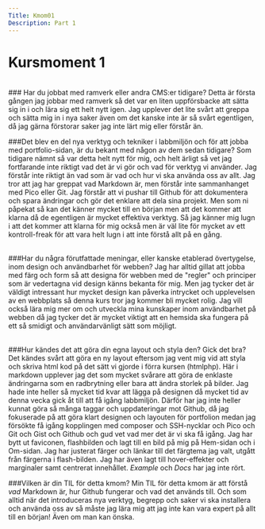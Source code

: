 ```yaml
---
Title: Kmom01
Description: Part 1
---
```


Kursmoment 1
==================
<br>
### Har du jobbat med ramverk eller andra CMS:er tidigare?
Detta är första gången jag jobbar med ramverk så det var en liten uppförsbacke att sätta sig in i och lära sig ett helt nytt igen. Jag upplever det lite svårt att greppa och sätta mig in i nya saker även om det kanske inte är så svårt egentligen, då jag gärna förstorar saker jag inte lärt mig eller förstår än.  
<br>

###Det blev en del nya verktyg och tekniker i labbmiljön och för att jobba med portfolio-sidan, är du bekant med någon av dem sedan tidigare?
Som tidigare nämnt så var detta helt nytt för mig, och helt ärligt så vet jag fortfarande inte riktigt vad det är vi gör och vad för verktyg vi använder. Jag förstår inte riktigt än vad som är vad och hur vi ska använda oss av allt. Jag tror att jag har greppat vad Markdown är, men förstår inte sammanhanget med Pico eller Git. Jag förstår att vi pushar till Github för att dokumentera och spara ändringar och gör det enklare att dela sina projekt. Men som ni påpekat så kan det känner mycket till en början men att det kommer att klarna då de egentligen är mycket effektiva verktyg. Så jag känner mig lugn i att det kommer att klarna för mig också men är väl lite för mycket av ett kontroll-freak för att vara helt lugn i att inte förstå allt på en gång.  
<br>

###Har du några förutfattade meningar, eller kanske etablerad övertygelse, inom design och användbarhet för webben?
Jag har alltid gillat att jobba med färg och form så att designa för webben med de "regler" och principer som är vedertagna vid design känns bekanta för  mig. Men jag tycker det är väldigt intressant hur mycket design kan påverka intrycket och upplevelsen av en webbplats så denna kurs tror jag kommer bli mycket rolig. Jag vill också lära mig mer om och utveckla mina kunskaper inom användbarhet på webben då jag tycker det är mycket viktigt att en hemsida ska fungera på ett så smidigt och användarvänligt sätt som möjligt.  
<br>

###Hur kändes det att göra din egna layout och styla den? Gick det bra?
Det kändes svårt att göra en ny layout eftersom jag vent mig vid att styla och skriva html kod på det sätt vi gjorde i förra kursen (htmlphp). Här i markdown upplever jag det som mycket svårare att göra de enklaste ändringarna som en radbrytning eller bara att ändra storlek på bilder. Jag hade inte heller så mycket tid kvar att lägga på designen då mycket tid av denna vecka gick åt till att få igång labbmiljön. Därför har jag inte heller kunnat göra så många taggar och uppdateringar mot Github, då jag fokuserade på att göra klart designen och layouten för portfolion medan jag försökte få igång kopplingen med composer och SSH-nycklar och Pico och Git och Gist och Github och gud vet vad mer det är vi ska få igång. Jag har bytt ut faviconen, flashbilden och lagt till en bild på mig på Hem-sidan och i Om-sidan. Jag har justerat färger och länkar till det färgtema jag valt, utgått från färgerna i flash-bilden. Jag har även lagt till hover-effekter och marginaler samt centrerat innehållet. _Example_ och _Docs_ har jag inte rört. 
<br>

###Vilken är din TIL för detta kmom?
Min TIL för detta kmom är att förstå _vad_ Markdown är, hur Github fungerar och vad det används till. Och som alltid när det introduceras nya verktyg, begrepp och saker vi ska installera och använda oss av så måste jag lära mig att jag inte kan vara expert på allt till en början! Även om man kan önska.
